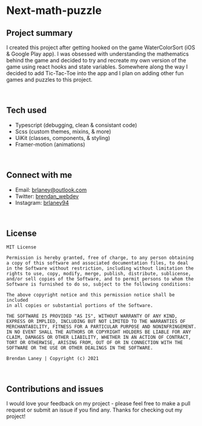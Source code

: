 # Next-math-puzzle

## Project summary

I created this project after getting hooked on the game WaterColorSort (iOS & Google Play app). I was obsessed with understanding the mathematics behind the game and decided to try and recreate my own version of the game using react hooks and state variables. Somewhere along the way I decided to add Tic-Tac-Toe into the app and I plan on adding other fun games and puzzles to this project.

</br>

## Tech used

- Typescript (debugging, clean & consistant code)
- Scss  (custom themes, mixins, & more)
- UiKit (classes, components, & styling)
- Framer-motion (animations)

</br>

## Connect with me

- Email: <brlaney@outlook.com>
- Twitter: [brendan_webdev](https://twitter.com/Brendan_webdev)
- Instagram: [brlaney94](https://www.instagram.com/brlaney94/)

</br>

## License

```text
MIT License

Permission is hereby granted, free of charge, to any person obtaining
a copy of this software and associated documentation files, to deal 
in the Software without restriction, including without limitation the
rights to use, copy, modify, merge, publish, distribute, sublicense, 
and/or sell copies of the Software, and to permit persons to whom the 
Software is furnished to do so, subject to the following conditions:

The above copyright notice and this permission notice shall be included 
in all copies or substantial portions of the Software.

THE SOFTWARE IS PROVIDED "AS IS", WITHOUT WARRANTY OF ANY KIND, 
EXPRESS OR IMPLIED, INCLUDING BUT NOT LIMITED TO THE WARRANTIES OF 
MERCHANTABILITY, FITNESS FOR A PARTICULAR PURPOSE AND NONINFRINGEMENT.
IN NO EVENT SHALL THE AUTHORS OR COPYRIGHT HOLDERS BE LIABLE FOR ANY 
CLAIM, DAMAGES OR OTHER LIABILITY, WHETHER IN AN ACTION OF CONTRACT, 
TORT OR OTHERWISE, ARISING FROM, OUT OF OR IN CONNECTION WITH THE 
SOFTWARE OR THE USE OR OTHER DEALINGS IN THE SOFTWARE.

Brendan Laney | Copyright (c) 2021
```

</br>

## Contributions and issues

I would love your feedback on my project - please feel free to make a pull request or submit an issue if you find any. Thanks for checking out my project!
